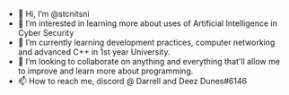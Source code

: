 - 👋 Hi, I’m @stcnitsni
- 👀 I’m interested in learning more about uses of Artificial Intelligence in Cyber Security
- 🌱 I’m currently learning development practices, computer networking and advanced C++ in 1st year University.
- 💞️ I’m looking to collaborate on anything and everything that'll allow me to improve and learn more about programming.
- 📫 How to reach me, discord @ Darrell and Deez Dunes#6146

<!---
stcnitsni/stcnitsni is a ✨ special ✨ repository because its `README.md` (this file) appears on your GitHub profile.
You can click the Preview link to take a look at your changes.
--->

